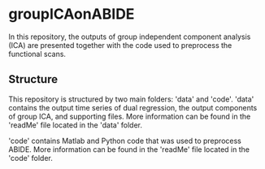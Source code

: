 # groupICAonABIDE

In this repository, the outputs of group independent component analysis (ICA) are presented together with the code used to preprocess the functional scans. 


## Structure
This repository is structured by two main folders: 'data' and 'code'. 
'data' contains the output time series of dual regression, the output components of group ICA, and supporting files. 
More information can be found in the 'readMe' file located in the 'data' folder.

'code' contains Matlab and Python code that was used to preprocess ABIDE. 
More information can be found in the 'readMe' file located in the 'code' folder. 
